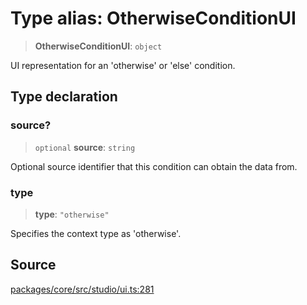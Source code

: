 # Type alias: OtherwiseConditionUI

> **OtherwiseConditionUI**: `object`

UI representation for an 'otherwise' or 'else' condition.

## Type declaration

### source?

> `optional` **source**: `string`

Optional source identifier that this condition can obtain the data from.

### type

> **type**: `"otherwise"`

Specifies the context type as 'otherwise'.

## Source

[packages/core/src/studio/ui.ts:281](https://github.com/VictorS67/encre/blob/c09849eb59af073bf23be826a912f2ba4f635f93/packages/core/src/studio/ui.ts#L281)
